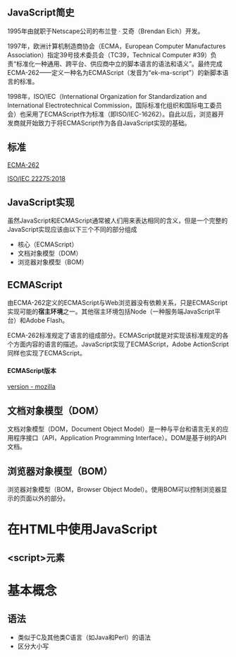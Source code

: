 ## JavaScript简史

1995年由就职于Netscape公司的布兰登 · 艾奇（Brendan Eich）开发。



1997年，欧洲计算机制造商协会（ECMA，European Computer Manufactures Association）指定39号技术委员会（TC39，Technical Computer #39）负责“标准化一种通用、跨平台、供应商中立的脚本语言的语法和语义”。最终完成ECMA-262——定义一种名为ECMAScript（发音为“ek-ma-script”）的新脚本语言的标准。



1998年，ISO/IEC（International Organization for Standardization and International Electrotechnical Commission，国际标准化组织和国际电工委员会）也采用了ECMAScript作为标准（即ISO/IEC-16262）。自此以后，浏览器开发商就开始致力于将ECMAScript作为各自JavaScript实现的基础。



## 标准

[ECMA-262]( http://www.ecma-international.org/publications/standards/Ecma-262.htm )

[ISO/IEC 22275:2018]( https://www.iso.org/standard/73002.html )



## JavaScript实现

虽然JavaScript和ECMAScript通常被人们用来表达相同的含义，但是一个完整的JavaScript实现应该由以下三个不同的部分组成

- 核心（ECMAScript）
- 文档对象模型（DOM）
- 浏览器对象模型（BOM）



## ECMAScript

由ECMA-262定义的ECMAScript与Web浏览器没有依赖关系，只是ECMAScript实现可能的**宿主环境**之一。其他宿主环境包括Node（一种服务端JavaScript平台）和Adobe Flash。



ECMA-262标准规定了语言的组成部分。ECMAScript就是对实现该标准规定的各个方面内容的语言的描述。JavaScript实现了ECMAScript，Adobe ActionScript同样也实现了ECMAScript。



#### ECMAScript版本

[version - mozilla]( https://developer.mozilla.org/en-US/docs/Web/JavaScript/Language_Resources )



## 文档对象模型（DOM）

文档对象模型（DOM，Document Object Model）是一种与平台和语言无关的应用程序接口（API，Application Programming Interface）。DOM是基于树的API文档。



## 浏览器对象模型（BOM）

浏览器对象模型（BOM，Browser Object Model）。使用BOM可以控制浏览器显示的页面以外的部分。



# 在HTML中使用JavaScript

## \<script>元素





# 基本概念

## 语法

- 类似于C及其他类C语言（如Java和Perl）的语法
- 区分大小写


